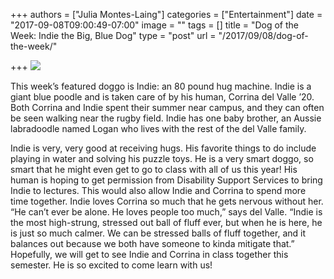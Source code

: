 +++
authors = ["Julia Montes-Laing"]
categories = ["Entertainment"]
date = "2017-09-08T09:00:49-07:00"
image = ""
tags = []
title = "Dog of the Week: Indie the Big, Blue Dog"
type = "post"
url = "/2017/09/08/dog-of-the-week/"

+++
![](/uploads/2018/02/04/doggo.JPG)

This week’s featured doggo is Indie: an 80 pound hug machine. Indie is a giant blue poodle and is taken care of by his human, Corrina del Valle ’20. Both Corrina and Indie spent their summer near campus, and they can often be seen walking near the rugby field. Indie has one baby brother, an Aussie labradoodle named Logan who lives with the rest of the del Valle family. 

Indie is very, very good at receiving hugs. His favorite things to do include playing in water and solving his puzzle toys. He is a very smart doggo, so smart that he might even get to go to class with all of us this year! His human is hoping to get permission from Disability Support Services to bring Indie to lectures. This would also allow Indie and Corrina to spend more time together. Indie loves Corrina so much that he gets nervous without her. “He can’t ever be alone. He loves people too much,” says del Valle. “Indie is the most high-strung, stressed out ball of fluff ever, but when he is here, he is just so much calmer. We can be stressed balls of fluff together, and it balances out because we both have someone to kinda mitigate that.” Hopefully, we will get to see Indie and Corrina in class together this semester. He is so excited to come learn with us! 